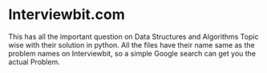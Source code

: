 # Interviewbit.com
This has all the important question on Data Structures and Algorithms Topic wise with their solution in python.
All the files have their name same as the problem names on Interviewbit, so a simple Google search can get you the actual Problem.

